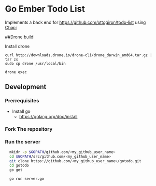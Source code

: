 # Go Ember Todo List
Implements a back end for https://github.com/ottogiron/todo-list using  <a href="https://github.com/ottogiron/chapi">Chapi</a>


##Drone build

Install drone
```
curl http://downloads.drone.io/drone-cli/drone_darwin_amd64.tar.gz | tar zx
sudo cp drone /usr/local/bin
```

```
drone exec
```

## Development

### Prerrequisites
* Install go
  * https://golang.org/doc/install

### Fork The repository

### Run the server

```bash
  mkidr -p $GOPATH/github.com/<my_github_user_name>
  cd $GOPATH/src/github.com/<my_github_user_name>
  git clone https://github.com/<my_github_user_name>/gotodo.git
  cd gotodo
  go get

  go run server.go
```
